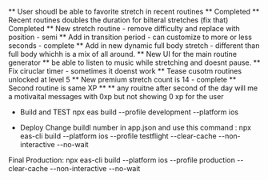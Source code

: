 ** User shoudl be able to favorite stretch in recent routines ** Completed
** Recent routines doubles the duration for bilteral stretches (fix that) Completed
** New stretch routine - remove difficulty and replace with position - semi
** Add in transition period - can customize to more or less seconds - complete
** Add in new dynamic full body stretch - different than full body  whichh is a mix of all around. 
** New UI for the main routine generator
** be able to listen to music while stretching and doesnt pause. 
** Fix ciruclar timer - sometimes it doenst work
** Tease cusotm routines unlocked at level 5
** New premium stretch count is 14 - complete
** Second routine is same XP **
** any rouitne after second of the day will me a motivaital messages with 0xp but not showing 0 xp for the user


* Build and TEST 
   npx eas build --profile development --platform ios

* Deploy
Change buildl number in app.json
and use this command : npx eas-cli build --platform ios --profile testflight --clear-cache --non-interactive --no-wait

Final Production: 
npx eas-cli build --platform ios --profile production --clear-cache --non-interactive --no-wait